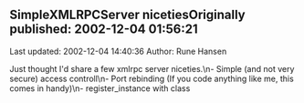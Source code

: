 ## SimpleXMLRPCServer nicetiesOriginally published: 2002-12-04 01:56:21 
Last updated: 2002-12-04 14:40:36 
Author: Rune Hansen 
 
Just thought I'd share a few xmlrpc server niceties.\n- Simple (and not very secure) access controll\n- Port rebinding (If you code anything like me, this comes in handy)\n- register_instance with class